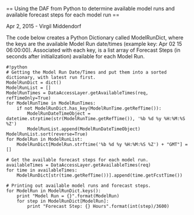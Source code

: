 == Using the DAF from Python to determine available model runs and available forecast steps for each model run ==

Apr 2, 2015 - Virgil Middendorf

The code below creates a Python Dictionary called ModelRunDict, where the keys are the available Model Run date/times (example key: Apr 02 15 06:00:00). Associated with each key, is a list array of Forecast Steps (in seconds after initialization) available for each Model Run.

```
#!python
# Getting the Model Run Date/Times and put them into a sorted dictionary, with latest run first.
ModelRunDict = dict()
ModelRunList = []
ModelRunTimes = DataAccessLayer.getAvailableTimes(req, refTimeOnly=True)
for ModelRunTime in ModelRunTimes:
	if not ModelRunDict.has_key(ModelRunTime.getRefTime()):
		ModelRunDateTimeObject = datetime.strptime(str(ModelRunTime.getRefTime()), '%b %d %y %H:%M:%S %Z')
		ModelRunList.append(ModelRunDateTimeObject)
ModelRunList.sort(reverse=True)
for ModelRun in ModelRunList:
	ModelRunDict[ModelRun.strftime('%b %d %y %H:%M:%S %Z') + "GMT"] = []

# Get the available forecast steps for each model run.
availableTimes = DataAccessLayer.getAvailableTimes(req)
for time in availableTimes:
	ModelRunDict[str(time.getRefTime())].append(time.getFcstTime())

# Printing out available model runs and forecast steps.
for ModelRun in ModelRunDict.keys():
	print "Model Run = {}".format(ModelRun)
	for step in ModelRunDict[ModelRun]:
		print "Forecast Step: {} Hours".format(int(step)/3600)

```

